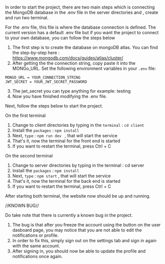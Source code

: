 In order to start the project, there are two main steps which is connecting the MongoDB database in the .env file in the server directories and , create and run two terminal.

For the .env file, this file is where the database connection is defined. The current version has a default .env file but if you want the project to connect to your own database, you can follow the steps below

1) The first step is to create the database on mongoDB atlas. You can find the step-by-step here : https://www.mongodb.com/docs/guides/atlas/cluster/
2) After getting the the connection string, copy paste it into the MONGo_URL. Set the following environment variables in your `.env` file:

```env
MONGO_URL = YOUR_CONNECTION_STRING
JWT_SECRET = YOUR_JWT_SECRET_PASSWORD
```
3) The jwt_secret you can type anything for example: testing
4) Now you have finished modifying the .env file.

Next, follow the steps below to start the project. 

On the first terminal
1) Change to client directories by typing in the `terminal` : ```cd client ```
2) Install the `packages` : ``` npm install ```
4) Next, `type` : ```npm run dev ``` , that will start the service
5) That's it, now the terminal for the front end is started
6) If you want to restart the terminal, press Ctrl + C

On the second terminal
1) Change to server directories by typing in the terminal : cd server
2) Install the `packages` : ``` npm install ```
3) Next, `type` : ```npm start``` , that will start the service
4) That's it, now the terminal for the back end is started
4) If you want to restart the terminal, press Ctrl + C

After starting both terminal, the website now should be up and running.

//KNOWN BUG//

Do take note that there is currently a known bug in the project. 
1) The bug is that after you freeze the account using the button on the user dasboard page, you may notice that you are not able to edit the notifications or profile.
2) In order to fix this, simply sign out on the settings tab and sign in again with the same account.
3) After signing in, you should now be able to update the profile and notifications once again.
